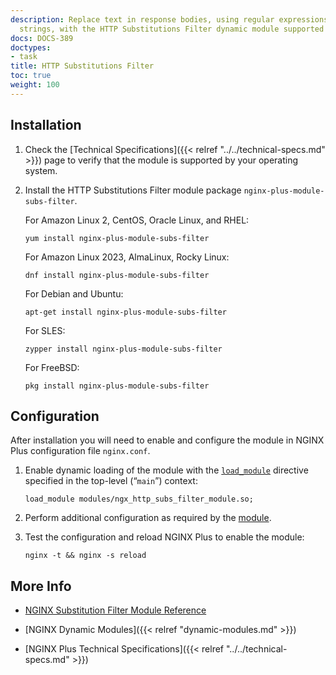 ```yaml
---
description: Replace text in response bodies, using regular expressions and fixed
  strings, with the HTTP Substitutions Filter dynamic module supported by NGINX, Inc.
docs: DOCS-389
doctypes:
- task
title: HTTP Substitutions Filter
toc: true
weight: 100
---
```



<span id="install"></span>
## Installation

1. Check the [Technical Specifications]({{< relref "../../technical-specs.md" >}}) page to verify that the module is supported by your operating system.

2. Install the HTTP Substitutions Filter module package `nginx-plus-module-subs-filter`.

   For Amazon Linux 2, CentOS, Oracle Linux, and RHEL:

   ```shell
   yum install nginx-plus-module-subs-filter
   ```

   For Amazon Linux 2023, AlmaLinux, Rocky Linux:

   ```shell
   dnf install nginx-plus-module-subs-filter
   ```
   
   For Debian and Ubuntu:

   ```shell
   apt-get install nginx-plus-module-subs-filter
   ```

   For SLES:

   ```shell
   zypper install nginx-plus-module-subs-filter
   ```

   For FreeBSD:

   ```shell
   pkg install nginx-plus-module-subs-filter
   ```

<span id="configure"></span>

## Configuration

After installation you will need to enable and configure the module in NGINX Plus configuration file `nginx.conf`.

1. Enable dynamic loading of the module with the [`load_module`](https://nginx.org/en/docs/ngx_core_module.html#load_module) directive specified in the top-level (“`main`”) context:

   ```nginx
   load_module modules/ngx_http_subs_filter_module.so;
   ```

2. Perform additional configuration as required by the [module](https://github.com/yaoweibin/ngx_http_substitutions_filter_module).

3. Test the configuration and reload NGINX Plus to enable the module:

   ```shell
   nginx -t && nginx -s reload
   ```

<span id="info"></span>
## More Info

- [NGINX Substitution Filter Module Reference](https://github.com/yaoweibin/ngx_http_substitutions_filter_module)

- [NGINX Dynamic Modules]({{< relref "dynamic-modules.md" >}})

- [NGINX Plus Technical Specifications]({{< relref "../../technical-specs.md" >}})
